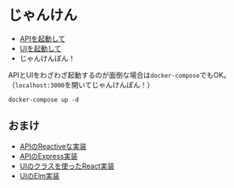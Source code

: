 # じゃんけん

- [APIを起動して](./janken-api/README.md)
- [UIを起動して](./janken-ui/README.md)
- じゃんけんぽん！

APIとUIをわざわざ起動するのが面倒な場合は`docker-compose`でもOK。
（`localhost:3000`を開いてじゃんけんぽん！）

```
docker-compose up -d
```

## おまけ

- [APIのReactiveな実装](./janken-api-reactive/README.md)
- [APIのExpress実装](./janken-api-express/README.md)
- [UIのクラスを使ったReact実装](./janken-ui-react-class-style/README.md)
- [UIのElm実装](./janken-ui-elm/README.md)
